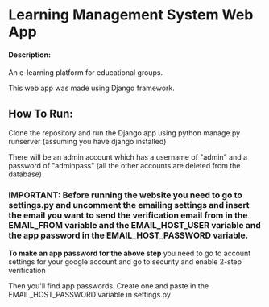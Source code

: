 # Learning Management System Web App

#### Description:

An e-learning platform for educational groups.

This web app was made using Django framework.

## How To Run:

Clone the repository and run the Django app using python manage.py runserver (assuming you have django installed)

There will be an admin account which has a username of "admin" and a password of "adminpass" (all the other accounts are deleted from the database)

### **IMPORTANT**: Before running the website you need to go to settings.py and uncomment the emailing settings and insert the email you want to send the verification email from in the EMAIL_FROM variable and the EMAIL_HOST_USER variable and the app password in the EMAIL_HOST_PASSWORD variable.

**To make an app password for the above step** you need to go to account settings for your google account and go to security and enable 2-step verification

Then you'll find app passwords. Create one and paste in the EMAIL_HOST_PASSWORD variable in settings.py



